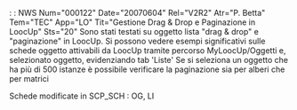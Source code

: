 :  : NWS Num="000122" Date="20070604" Rel="V2R2" Atr="P. Betta" Tem="TEC" App="LO" Tit="Gestione Drag & Drop e Paginazione in LoocUp" Sts="20"
Sono stati testati su oggetto lista "drag & drop" e "paginazione" in LoocUp.
Si possono vedere esempi significativi sulle schede oggetto attivabili da LoocUp tramite percorso MyLoocUp/Oggetti e, selezionato oggetto, evidenziando tab 'Liste'
Se si seleziona un oggetto che ha più di 500 istanze è possibile verificare la paginazione sia per
alberi che per matrici

Schede modificate in SCP_SCH : 
OG, LI
